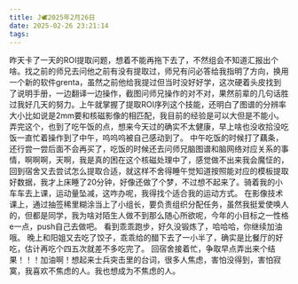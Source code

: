 ```yaml
---
title: J🕊️2025年2月26日
date: 2025-02-26 23:21:14
tags:
---
```

昨天卡了一天的ROI提取问题，想着不能再拖下去了，不然组会不知道汇报出个啥。找之前的师兄去问他之前有没有提取过，师兄有问必答给我指明了方向，换用一个新的软件grenta，虽然之前他给我提过但当时没好好学，这次硬着头皮找到了说明手册，一边翻译一边操作，截图问师兄操作的对不对，果然前辈的几句话胜过我好几天的努力。上午就掌握了提取ROI序列这个技能，还明白了图谱的分辨率大小比如说是2mm要和核磁影像的相匹配，我目前的经验是可以大但是不能小。弄完这个，也到了吃午饭的点，想来今天过的确实不太健康，早上啥也没收拾没吃饭一直忙着操作到了中午，呜呜呜被自己感动到了。
中午吃饭的时候打了藕条，还行尝一尝后面不会再买了，吃饭的时候还去问师兄脑图谱和脑网络对应关系的事情，啊啊啊，天啊，我是真的困在这个核磁处理中了，感觉做不出来我会魔怔的，回到宿舍又去尝试怎么提取合适，就这样不舍得睡午觉知道按照能对应的模板提取好数据，我才上床睡了20分钟，好像还做了个梦，不过想不起来了。骑着我的小车车去上课，运动量坠减，这咋办呢，我得找个适合我的运动方式。
在影像技术课上，通过抽签稀里糊涂当上了小组长，要负责组织分配任务，虽然我挺爱使唤人的，但都是同学，我为啥对陌生人做不到那么随心所欲呢，今年的小目标之一性格e一点，push自己去做吧。
看到乖乖跑步，好久没锻炼了，哈哈哈，你继续加油哦。
晚上和阳姐又去吃了饺子，乖乖给的醋下去了一小半了，确实是比餐厅的好吃，估计再吃个四五次就差不多吃完了。
回宿舍接着忙，争取早点弄出来个结果！！！加油啊！想起来士兵突击里的台词，很多人焦虑，害怕没得到，害怕寂寞，我喜欢不焦虑的人。我也想成为不焦虑的人。